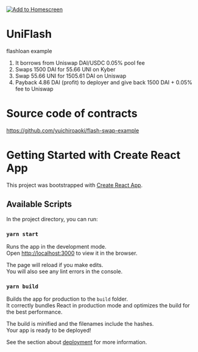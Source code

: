 [![Add to Homescreen](https://img.shields.io/badge/Skynet-Add%20To%20Homescreen-00c65e?logo=skynet&labelColor=0d0d0d)](https://homescreen.hns.siasky.net/#/skylink/AQD4ekuB24WBrGT0z_x9XiX4MAYHKTfKz14AVC3mB43Smg)

# UniFlash
flashloan example
1) It borrows from Uniswap DAI/USDC 0.05% pool fee
2) Swaps 1500 DAI for 55.66 UNI on Kyber
3) Swap 55.66 UNI for 1505.61 DAI on Uniswap
4) Payback 4.86 DAI (profit) to deployer and give back 1500 DAI + 0.05% fee to Uniswap

# Source code of contracts
https://github.com/yuichiroaoki/flash-swap-example

# Getting Started with Create React App

This project was bootstrapped with [Create React App](https://github.com/facebook/create-react-app).

## Available Scripts

In the project directory, you can run:

### `yarn start`

Runs the app in the development mode.\
Open [http://localhost:3000](http://localhost:3000) to view it in the browser.

The page will reload if you make edits.\
You will also see any lint errors in the console.


### `yarn build`

Builds the app for production to the `build` folder.\
It correctly bundles React in production mode and optimizes the build for the best performance.

The build is minified and the filenames include the hashes.\
Your app is ready to be deployed!

See the section about [deployment](https://facebook.github.io/create-react-app/docs/deployment) for more information.


